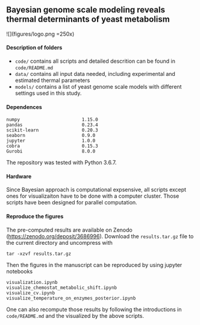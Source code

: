 ## Bayesian genome scale modeling reveals thermal determinants of yeast metabolism
![](figures/logo.png =250x)

#### Description of folders
* `code/` contains all scripts and detailed descrition can be found in `code/README.md`
* `data/` contains all input data needed, including experimental and estimated thermal parameters
* `models/` contains a list of yeast genome scale models with different settings used in this study.


#### Dependences
```
numpy                       1.15.0  
pandas                      0.23.4
scikit-learn                0.20.3
seaborn                     0.9.0
jupyter                     1.0.0
cobra                       0.15.3  
Gurobi                      8.0.0
```
The repository was tested with Python 3.6.7.

#### Hardware
Since Bayesian approach is computational expsensive, all scripts except ones for visualizaiton have to be done with a computer cluster. Those scripts have been designed for parallel computation. 

#### Reproduce the figures
The pre-computed results are available on Zenodo (https://zenodo.org/deposit/3686996). Download the `results.tar.gz` file to the current directory and uncompress with 
```
tar -xzvf results.tar.gz
```
Then the figures in the manuscript can be reproduced by using jupyter notebooks
```
visualization.ipynb                               
visualize_chemostat_metabolic_shift.ipynb         
visualize_cv.ipynb                                
visualize_temperature_on_enzymes_posterior.ipynb 
```

One can also recompute those results by following the introductions in `code/README.md` and the visualized by the above scripts.

